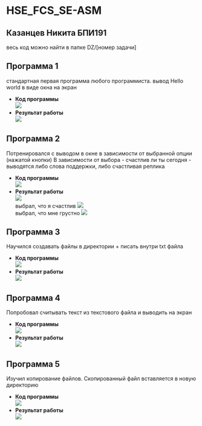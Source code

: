 # HSE_FCS_SE-ASM

## Казанцев Никита БПИ191
весь код можно найти в папке DZ/[номер задачи]

## Программа 1
стандартная первая программа любого программиста. вывод Hello world в виде окна на экран
- **Код программы**</br>
  ![](./DZ/1/code.PNG)</br>
- **Результат работы**</br>
  ![](./DZ/1/result.PNG)</br>
  
## Программа 2
Потренировался с выводом в окне в зависимости от выбранной опции (нажатой кнопки)
В зависимости от выбора - счастлив ли ты сегодня - выводятся либо слова поддержки, либо счастливая реплика
- **Код программы**</br>
  ![](./DZ/2/code.PNG)</br>
- **Результат работы**</br>
  ![](./DZ/2/result1.PNG)</br>
  выбрал, что я счастлив
  ![](./DZ/2/result2.PNG)</br>
  выбрал, что мне грустно
  ![](./DZ/2/result3.PNG)</br>
## Программа 3
Научился создавать файлы в директории + писать внутри txt файла
- **Код программы**</br>
  ![](./DZ/3/code.PNG)</br>
- **Результат работы**</br>
  ![](./DZ/3/result.PNG)</br>
  
## Программа 4
Попробовал считывать текст из текстового файла и выводить на экран
- **Код программы**</br>
  ![](./DZ/4/code.PNG)</br>
- **Результат работы**</br>
  ![](./DZ/4/result.PNG)</br>
  
## Программа 5
Изучил копирование файлов. Скопированный файл вставляется в новую директорию
- **Код программы**</br>
  ![](./DZ/5/code.PNG)</br>
- **Результат работы**</br>
  ![](./DZ/5/result.PNG)</br>

